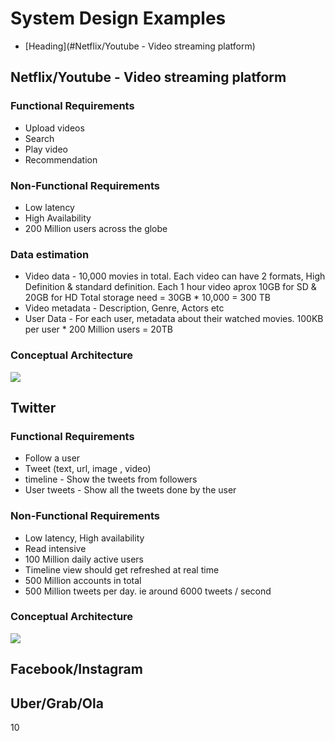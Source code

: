 # System Design Examples

- [Heading](#Netflix/Youtube - Video streaming platform)


## Netflix/Youtube - Video streaming platform
### Functional Requirements
* Upload videos
* Search 
* Play video
* Recommendation
### Non-Functional Requirements
* Low latency
* High Availability
* 200 Million users across the globe
### Data estimation
* Video data - 10,000 movies in total. Each video can have 2 formats, High Definition & standard definition. Each 1 hour video aprox 10GB for SD & 20GB for HD
Total storage need = 30GB * 10,000 = 300 TB
* Video metadata - Description, Genre, Actors etc
* User Data - For each user, metadata about their watched movies. 100KB per user * 200 Million users = 20TB 
### Conceptual Architecture
<img src="https://github.com/spatnaik77/system-design-examples/blob/master/design-pictures/Netflix.png">
<br>

## Twitter
### Functional Requirements
* Follow a user
* Tweet (text, url, image , video)
* timeline - Show the tweets from followers
* User tweets - Show all the tweets done by the user
### Non-Functional Requirements
* Low latency, High availability
* Read intensive 
* 100 Million daily active users
* Timeline view should get refreshed at real time
* 500 Million accounts in total
* 500 Million tweets per day. ie around 6000 tweets / second
### Conceptual Architecture
<img src="https://github.com/spatnaik77/system-design-examples/blob/master/design-pictures/Twitter.png">
<br>

## Facebook/Instagram


## Uber/Grab/Ola
10
